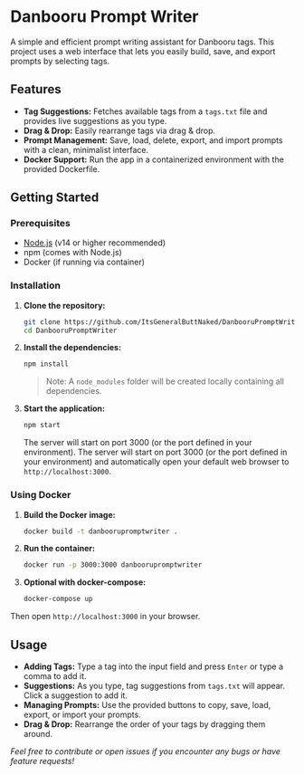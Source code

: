 # Danbooru Prompt Writer

A simple and efficient prompt writing assistant for Danbooru tags. This project uses a web interface that lets you easily build, save, and export prompts by selecting tags.

## Features

- **Tag Suggestions:** Fetches available tags from a `tags.txt` file and provides live suggestions as you type.
- **Drag & Drop:** Easily rearrange tags via drag & drop.
- **Prompt Management:** Save, load, delete, export, and import prompts with a clean, minimalist interface.
- **Docker Support:** Run the app in a containerized environment with the provided Dockerfile.

## Getting Started

### Prerequisites

- [Node.js](https://nodejs.org/) (v14 or higher recommended)
- npm (comes with Node.js)
- Docker (if running via container)

### Installation

1. **Clone the repository:**

    ```bash
    git clone https://github.com/ItsGeneralButtNaked/DanbooruPromptWriter.git
    cd DanbooruPromptWriter
    ```

1. **Install the dependencies:**

    ```bash
    npm install
    ```

   > Note: A `node_modules` folder will be created locally containing all dependencies.

2. **Start the application:**

    ```bash
    npm start
    ```

   The server will start on port 3000 (or the port defined in your environment). The server will start on port 3000 (or the port defined in your environment) and automatically open your default web browser to `http://localhost:3000`.

### Using Docker

1. **Build the Docker image:**

    ```bash
    docker build -t danboorupromptwriter .
    ```

2. **Run the container:**

    ```bash
    docker run -p 3000:3000 danboorupromptwriter
    ```

3. **Optional with docker-compose:**

    ```bash
    docker-compose up
    ```

Then open `http://localhost:3000` in your browser.

## Usage

- **Adding Tags:** Type a tag into the input field and press `Enter` or type a comma to add it.
- **Suggestions:** As you type, tag suggestions from `tags.txt` will appear. Click a suggestion to add it.
- **Managing Prompts:** Use the provided buttons to copy, save, load, export, or import your prompts.
- **Drag & Drop:** Rearrange the order of your tags by dragging them around.

*Feel free to contribute or open issues if you encounter any bugs or have feature requests!*
